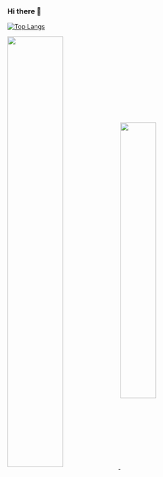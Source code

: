 ### Hi there 👋

<!--
**Ayhan2860/ayhan2860** is a ✨ _special_ ✨ repository because its `README.md` (this file) appears on your GitHub profile.
![Anurag's GitHub stats](https://github-readme-stats.vercel.app/api?username=anuraghazra&show_icons=true&theme=radical)
Here are some ideas to get you started:

- 🔭 I’m currently working on ...
- 🌱 I’m currently learning ...
- 👯 I’m looking to collaborate on ...
- 🤔 I’m looking for help with ...
- 💬 Ask me about ...
- 📫 How to reach me: ...
- 😄 Pronouns: ...
- ⚡ Fun fact: ...
-->
[![Top Langs](https://github-readme-stats.vercel.app/api/top-langs/?username=anuraghazra)](https://github.com/anuraghazra/github-readme-stats)

<a href="https://github.com/Ayhan2860">
  <!-- Change the `github-readme-stats.anuraghazra1.vercel.app` to `github-readme-stats.vercel.app`  -->
  <img align="center" width="50%"  src="https://github-readme-stats.vercel.app/api?username=ayhan2860&repo=github-readme-stats&theme=material-palenight" />
</a>   
<a href="https://github.com/Ayhan2860">
  <!-- Change the `github-readme-stats.anuraghazra1.vercel.app` to `github-readme-stats.vercel.app`  -->
  <img align="center" width="40%"  src="https://github-readme-stats.vercel.app/api/top-langs/?username=ayhan2860&layout=compact&theme=material-palenight" />
</a>
<!-- <a href="https://github.com/Ayhan2860"> -->
  <!-- Change the `github-readme-stats.anuraghazra1.vercel.app` to `github-readme-stats.vercel.app`  -->
<!--   <img align="center" src="https://github-readme-stats.anuraghazra1.vercel.app/api/pin/?username=ayhan2860&repo=github.com/Ayhan2860/ReCapProject.git" />
</a> -->




